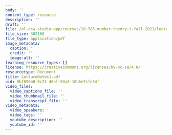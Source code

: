 ```yaml
---
body: ''
content_type: resource
description: ''
draft: ''
file: /ol-ocw-studio-app/courses/18-785-number-theory-i-fall-2021/lecturenotes1.pdf
file_size: 302168
file_type: application/pdf
image_metadata:
  caption: ''
  credit: ''
  image-alt: ''
learning_resource_types: []
license: https://creativecommons.org/licenses/by-nc-sa/4.0/
resourcetype: Document
title: LectureNotes1.pdf
uid: 9bf096b8-6c74-46af-83a8-10b6e7cfe34f
video_files:
  video_captions_file: ''
  video_thumbnail_file: ''
  video_transcript_file: ''
video_metadata:
  video_speakers: ''
  video_tags: ''
  youtube_description: ''
  youtube_id: ''
---
```

